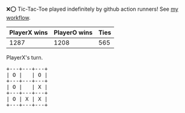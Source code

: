 :x::o: Tic-Tac-Toe played indefinitely by github action runners! See [my workflow](.github/workflows/play.yaml).

|PlayerX wins|PlayerO wins|Ties|
|-|-|-|
|1287|1208|565|

PlayerX's turn.

<pre>
+---+---+---+
| O |   | O |
+---+---+---+
| O |   | X |
+---+---+---+
| O | X | X |
+---+---+---+
</pre>